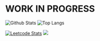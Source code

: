 # WORK IN PROGRESS

![Github Stats](https://github-readme-stats.vercel.app/api?username=numan947&show_icons=true&theme=radical&hide_rank=true)
![Top Langs](https://github-readme-stats.vercel.app/api/top-langs/?username=numan947&layout=donut&hide=Jupyter%20Notebook)

[![Leetcode Stats](https://leetcard.jacoblin.cool/numan947?font=Fira%20Code)](https://leetcode.com/numan947/)
![](https://komarev.com/ghpvc/?username=numan947)
<!--
**numan947/numan947** is a ✨ _special_ ✨ repository because its `README.md` (this file) appears on your GitHub profile.

Here are some ideas to get you started:

- 🔭 I’m currently working on ...
- 🌱 I’m currently learning ...
- 👯 I’m looking to collaborate on ...
- 🤔 I’m looking for help with ...
- 💬 Ask me about ...
- 📫 How to reach me: ...
- 😄 Pronouns: ...
- ⚡ Fun fact: ...
![LeetCode Stats](https://leetcard.jacoblin.cool/numan947?theme=nord&font=Fira%20Code&ext=contest)

-->
